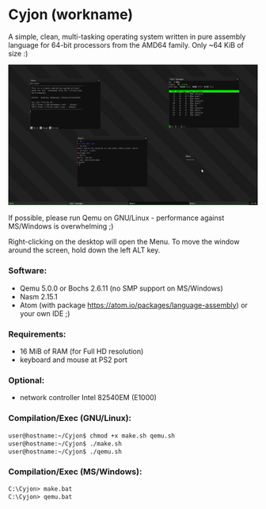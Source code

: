 # Cyjon (workname)

A simple, clean, multi-tasking operating system written in pure assembly language for 64-bit processors from the AMD64 family. Only ~64 KiB of size :)

![screenshot](https://raw.githubusercontent.com/blackend/cyjon/master/preview.png)

If possible, please run Qemu on GNU/Linux - performance against MS/Windows is overwhelming ;)

Right-clicking on the desktop will open the Menu.
To move the window around the screen, hold down the left ALT key.

### Software:

  - Qemu 5.0.0 or Bochs 2.6.11 (no SMP support on MS/Windows)
  - Nasm 2.15.1
  - Atom (with package https://atom.io/packages/language-assembly) or your own IDE ;)

### Requirements:

  - 16 MiB of RAM (for Full HD resolution)
  - keyboard and mouse at PS2 port

### Optional:

  - network controller Intel 82540EM (E1000)

### Compilation/Exec (GNU/Linux):

	user@hostname:~/Cyjon$ chmod +x make.sh qemu.sh
	user@hostname:~/Cyjon$ ./make.sh
	user@hostname:~/Cyjon$ ./qemu.sh

### Compilation/Exec (MS/Windows):

	C:\Cyjon> make.bat
	C:\Cyjon> qemu.bat
